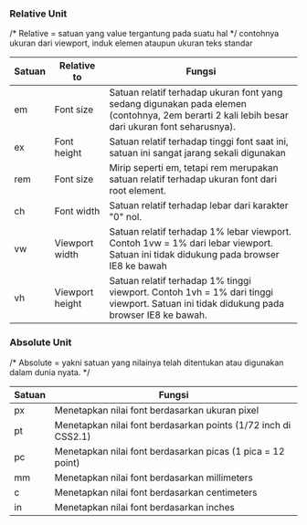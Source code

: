 ### Relative Unit 
/* Relative = satuan yang value tergantung pada suatu hal */
              contohnya ukuran dari viewport, induk elemen ataupun ukuran teks standar

| Satuan | Relative to      | Fungsi |
| ------ | -----------      | ------ |
|   em   |  Font size       | Satuan relatif terhadap ukuran font yang sedang digunakan pada elemen (contohnya, 2em berarti 2 kali lebih besar dari ukuran font seharusnya). |
|   ex	 | Font height      | Satuan relatif terhadap tinggi font saat ini, satuan ini sangat jarang sekali digunakan |
|  rem	 | Font size        | Mirip seperti em, tetapi rem merupakan satuan relatif terhadap ukuran font dari root element. |
|   ch	 | Font width       | Satuan relatif terhadap lebar dari karakter "0" nol. |
|   vw	 | Viewport width   |	Satuan relatif terhadap 1% lebar viewport. Contoh 1vw = 1% dari lebar viewport. Satuan ini tidak didukung pada browser IE8 ke bawah |
|   vh   |	Viewport height |	Satuan relatif terhadap 1% tinggi viewport. Contoh 1vh = 1% dari tinggi viewport. Satuan ini tidak didukung pada browser IE8 ke bawah. |

### Absolute Unit
/* Absolute = yakni satuan yang nilainya telah ditentukan atau digunakan dalam dunia nyata. */

| Satuan |	Fungsi                                                        |
| ------ | -------------------------------------------------------------- |
|   px	 | Menetapkan nilai font berdasarkan ukuran pixel |
|   pt	 | Menetapkan nilai font berdasarkan points (1/72 inch di CSS2.1) |
|   pc	 | Menetapkan nilai font berdasarkan picas (1 pica = 12 point) |
|   mm	 | Menetapkan nilai font berdasarkan millimeters |
|   c    | Menetapkan nilai font berdasarkan centimeters |
|   in	 | Menetapkan nilai font berdasarkan inches |
